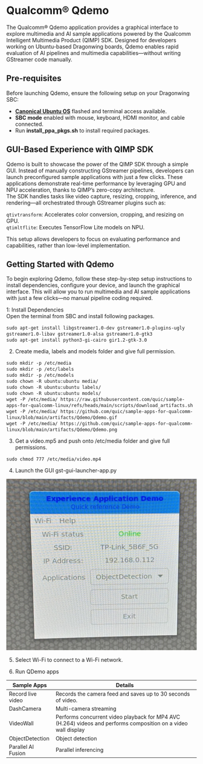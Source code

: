 # Qualcomm® Qdemo 

The Qualcomm® Qdemo application provides a graphical interface to explore multimedia and AI sample applications powered by the Qualcomm Intelligent Multimedia Product (QIMP) SDK. Designed for developers working on Ubuntu-based Dragonwing boards, Qdemo enables rapid evaluation of AI pipelines and multimedia capabilities—without writing GStreamer code manually.  

## Pre-requisites
Before launching Qdemo, ensure the following setup on your Dragonwing SBC:  

* **[Canonical Ubuntu OS](../2.Update-Software/2.upgrade-ubuntu.md)** flashed and terminal access available.  
* **SBC mode** enabled with mouse, keyboard, HDMI monitor, and cable connected.  
* Run **install_ppa_pkgs.sh** to install required packages. 

## GUI-Based Experience with QIMP SDK
Qdemo is built to showcase the power of the QIMP SDK through a simple GUI. Instead of manually constructing GStreamer pipelines, developers can launch preconfigured sample applications with just a few clicks. These applications demonstrate real-time performance by leveraging GPU and NPU acceleration, thanks to QIMP’s zero-copy architecture.  
The SDK handles tasks like video capture, resizing, cropping, inference, and rendering—all orchestrated through GStreamer plugins such as:  

`qtivtransform`: Accelerates color conversion, cropping, and resizing on GPU.  
`qtimltflite`: Executes TensorFlow Lite models on NPU.  

This setup allows developers to focus on evaluating performance and capabilities, rather than low-level implementation.  

## Getting Started with Qdemo  
To begin exploring Qdemo, follow these step-by-step setup instructions to install dependencies, configure your device, and launch the graphical interface. 
This will allow you to run multimedia and AI sample applications with just a few clicks—no manual pipeline coding required.    

1: Install Dependencies  
Open the terminal from SBC and install following packages.  
```shell
sudo apt-get install libgstreamer1.0-dev gstreamer1.0-plugins-ugly gstreamer1.0-libav gstreamer1.0-alsa gstreamer1.0-gtk3
sudo apt-get install python3-gi-cairo gir1.2-gtk-3.0
```

2. Create media, labels and models folder and give full permission.  
```shell
sudo mkdir -p /etc/media
sudo mkdir -p /etc/labels
sudo mkdir -p /etc/models
sudo chown -R ubuntu:ubuntu media/
sudo chown -R ubuntu:ubuntu labels/
sudo chown -R ubuntu:ubuntu models/
wget -P /etc/media/ https://raw.githubusercontent.com/quic/sample-apps-for-qualcomm-linux/refs/heads/main/scripts/download_artifacts.sh 
wget -P /etc/media/ https://github.com/quic/sample-apps-for-qualcomm-linux/blob/main/artifacts/Qdemo/Qdemo.gif
wget -P /etc/media/ https://github.com/quic/sample-apps-for-qualcomm-linux/blob/main/artifacts/Qdemo/Qdemo.png
```

3. Get a video.mp5 and push onto /etc/media folder and give full permissions.  
```shell
sudo chmod 777 /etc/media/video.mp4
```

4. Launch the GUI
gst-gui-launcher-app.py

![](../images/QDemo.jpg) 

5. Select Wi-Fi to connect to a Wi-Fi network.

6. Run QDemo apps   

| Sample Apps                |  Details              |
|----------------------------|---------------------- |
| Record live video          | Records the camera feed and saves up to 30 seconds of video.|
| DashCamera                 | Multi-camera streaming |
| VideoWall                  | Performs concurrent video playback for MP4 AVC (H.264) videos and performs composition on a video wall display |
| ObjectDetection            | Object detection |
| Parallel AI Fusion         | Parallel inferencing |







